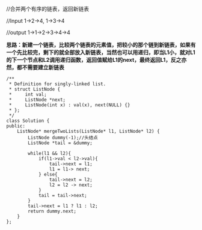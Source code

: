 //合并两个有序的链表，返回新链表

//Input 1->2->4, 1->3->4

//output 1->1->2->3->4->4

**思路：新建一个链表，比较两个链表的元素值，把较小的那个链到新链表，如果有一个先比较完，剩下的就全部放入新链表，当然也可以用递归，即当L1小，就对L1的下一个节点和L2调用递归函数，返回值赋给L1的next，最终返回L1，反之亦然，都不需要建立新链表**

```
/**
 * Definition for singly-linked list.
 * struct ListNode {
 *     int val;
 *     ListNode *next;
 *     ListNode(int x) : val(x), next(NULL) {}
 * };
 */
class Solution {
public:
    ListNode* mergeTwoLists(ListNode* l1, ListNode* l2) {
        ListNode dummy(-1);//头结点
        ListNode *tail = &dummy;
        
        while(l1 && l2){
            if(l1->val < l2->val){
                tail->next = l1;
                l1 = l1-> next;
            } else{
                tail->next = l2;
                l2 = l2 -> next;
            }
            tail = tail->next;
        }
        tail->next = l1 ? l1 : l2;
        return dummy.next;
    }
};
```
